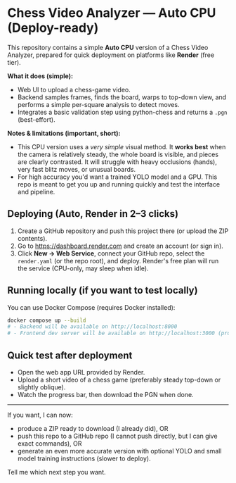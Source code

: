 
# Chess Video Analyzer — Auto CPU (Deploy-ready)

This repository contains a simple **Auto CPU** version of a Chess Video Analyzer, prepared for quick deployment on platforms like **Render** (free tier).

**What it does (simple):**
- Web UI to upload a chess-game video.
- Backend samples frames, finds the board, warps to top-down view, and performs a simple per-square analysis to detect moves.
- Integrates a basic validation step using python-chess and returns a `.pgn` (best-effort).

**Notes & limitations (important, short):**
- This CPU version uses a *very simple* visual method. It **works best** when the camera is relatively steady, the whole board is visible, and pieces are clearly contrasted. It will struggle with heavy occlusions (hands), very fast blitz moves, or unusual boards.
- For high accuracy you'd want a trained YOLO model and a GPU. This repo is meant to get you up and running quickly and test the interface and pipeline.

## Deploying (Auto, Render in 2–3 clicks)

1. Create a GitHub repository and push this project there (or upload the ZIP contents).
2. Go to https://dashboard.render.com and create an account (or sign in).
3. Click **New -> Web Service**, connect your GitHub repo, select the `render.yaml` (or the repo root), and deploy. Render's free plan will run the service (CPU-only, may sleep when idle).

## Running locally (if you want to test locally)
You can use Docker Compose (requires Docker installed):

```bash
docker compose up --build
# - Backend will be available on http://localhost:8000
# - Frontend dev server will be available on http://localhost:3000 (proxying /api to backend in docker-compose)
```

## Quick test after deployment
- Open the web app URL provided by Render.
- Upload a short video of a chess game (preferably steady top-down or slightly oblique).
- Watch the progress bar, then download the PGN when done.

---
If you want, I can now:
- produce a ZIP ready to download (I already did), OR
- push this repo to a GitHub repo (I cannot push directly, but I can give exact commands), OR
- generate an even more accurate version with optional YOLO and small model training instructions (slower to deploy).

Tell me which next step you want.
